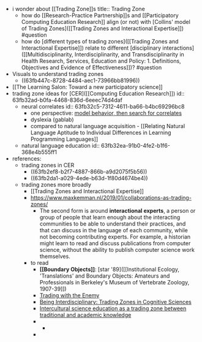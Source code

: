 - i wonder about [[Trading Zone]]s
  title:: Trading Zone
	- how do [[Research-Practice Partnership]]s and [[Participatory Computing Education Research]] align (or not) with [Collins' model of Trading Zones]([[Trading Zones and Interactional Expertise]]) #question
	- how do [different types of trading zones]([[Trading Zones and Interactional Expertise]]) relate to different [disciplinary interactions]([[Multidisciplinarity, Interdisciplinarity, and Transdisciplinarity in Health Research, Services, Education and Policy: 1. Definitions, Objectives and Evidence of Effectiveness]])? #question
- Visuals to understand trading zones
	- ((63fb447c-8728-4484-aec1-73966bb81996))
- [[The Learning Salon: Toward a new participatory science]]
- trading zone ideas for [CER]([[Computing Education Research]])
  id:: 63fb32ad-b0fa-4468-836d-6eeec74d4daf
	- neural correlates
	  id:: 63fb32c5-7312-4611-ba66-b4bc69296bc8
		- one perspective: [model behavior, then search for correlates](https://complexity.simplecast.com/episodes/95-8ea9DNk9)
		- dyslexia (gablab)
		- compared to natural language acquisition - [[Relating Natural Language Aptitude to Individual Differences in Learning Programming Languages]]
	- natural language education
	  id:: 63fb32ea-91b0-4fe2-b1f6-368e4b555ff1
- references:
	- trading zones in CER
		- ((63fb2ef8-b2f7-4887-866b-a9d2075f5b56))
		- ((63fb2da1-a029-4ede-b63d-1f80d4674be4))
	- trading zones more broadly
		- [[Trading Zones and Interactional Expertise]]
		- https://www.maxkemman.nl/2019/01/collaborations-as-trading-zones/
			- The second form is around **interactional experts**, a person or group of people that learn enough about the interacting communities to be able to understand their practices, and that can discuss in the language of each community, while not becoming contributing experts. For example, a historian might learn to read and discuss publications from computer science, without the ability to publish computer science work themselves.
		- to read
			- **[[Boundary Objects]]**: [star '89]([[Institutional Ecology, 'Translations' and Boundary Objects: Amateurs and Professionals in Berkeley's Museum of Vertebrate Zoology, 1907-39]])
			- [Trading with the Enemy](https://projects.iq.harvard.edu/files/andrewhsmith/files/galison_trading_withthe_enemy.pdf)
			- [Being Interdisciplinary: Trading Zones in Cognitive Sciences](https://citeseerx.ist.psu.edu/document?repid=rep1&type=pdf&doi=28ee705791ef3a4a08ccc41ea3f7acd65db554e2)
			- [Intercultural science education as a trading zone between traditional and academic knowledge](https://reader.elsevier.com/reader/sd/pii/S1369848620301485?token=4676A1276C4198C104F3A421D7EED10508E7E993BC120D75CA0AF4F91F50141DF85CD9895895E8945E9E4AA9CA8B7C5E&originRegion=eu-west-1&originCreation=20230226143250)
			-
				-
			-